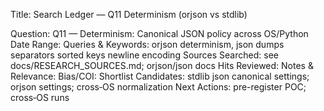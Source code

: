 Title: Search Ledger — Q11 Determinism (orjson vs stdlib)

Question: Q11 — Determinism: Canonical JSON policy across OS/Python
Date Range: 
Queries & Keywords: orjson determinism, json dumps separators sorted keys newline encoding
Sources Searched: see docs/RESEARCH_SOURCES.md; orjson/json docs
Hits Reviewed:
Notes & Relevance:
Bias/COI:
Shortlist Candidates: stdlib json canonical settings; orjson settings; cross‑OS normalization
Next Actions: pre-register POC; cross‑OS runs

